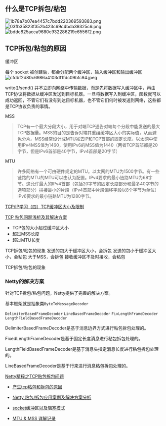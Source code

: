 
## 什么是TCP拆包/粘包

![1b78a7b07ea4457c7bdd220369593883.png](evernotecid://BE5E7B4F-1D36-491E-96FC-FEC56D0BA75A/appyinxiangcom/953711/ENResource/p3721)
![03fb35823f352b423c69c4bda39325c6.png](evernotecid://BE5E7B4F-1D36-491E-96FC-FEC56D0BA75A/appyinxiangcom/953711/ENResource/p3722)
![bddc825acca9680c932286219c6556f2.png](evernotecid://BE5E7B4F-1D36-491E-96FC-FEC56D0BA75A/appyinxiangcom/953711/ENResource/p3723)

## TCP拆包/粘包的原因

缓冲区

每个 socket 被创建后，都会分配两个缓冲区，输入缓冲区和输出缓冲区
![cfdbf2d80c6986a4103df1fdc09bfc94.jpeg](evernotecid://BE5E7B4F-1D36-491E-96FC-FEC56D0BA75A/appyinxiangcom/953711/ENNote/p1033?hash=cfdbf2d80c6986a4103df1fdc09bfc94)

write()/send() 并不立即向网络中传输数据，而是先将数据写入缓冲区中，再由TCP协议将数据从缓冲区发送到目标机器。一旦将数据写入到缓冲区，函数就可以成功返回，不管它们有没有到达目标机器，也不管它们何时被发送到网络，这些都是TCP协议负责的事情。

MSS

>TCP有一个最大分段大小，用于对端TCP通告对端每个分段中能发送的最大TCP数据量。MSS的目的是告诉对端其重组缓冲区大小的实际值，从而避免分片。MSS经常设计成MTU减去IP和TCP首部的固定长度。以太网中使用IPv4MSS值为1460，使用IPv6的MSS值为1440（两者TCP首部都是20字节，但是IPv6首部是40字节，IPv4首部是20字节）


MTU
>许多网络有一个可由硬件规定的MTU。以太网的MTU为1500字节。有一些链路的MTU的MTU可以由认为配置。IPv4要求的最小链路MTU为68字节。这允许最大的IPv4首部（包括20字节的固定长度部分和最多40字节的选项部分）拼接最小的片段（IPv4首部中片段偏移字段以8个字节为单位）IPv6要求的最小链路MTU为1280字节。

[TCP/IP学习（四）TCP缓冲区大小及限制](https://blog.csdn.net/ysu108/article/details/7764461)

[TCP 粘包问题浅析及其解决方案](https://www.v2ex.com/t/478610?p=2)

* TCP包的大小超过缓冲区大小
* 超过MSS长度
* 超过MTU长度


TCP拆包/粘包的现象
发送的包大于缓冲区大小，会拆包
发送的包小于缓冲区大小，会粘包
大于MSS，会拆包
接收缓冲区不及时接收，会粘包

TCP拆包/粘包的现象


### Netty的解决方案

针对TCP拆包/粘包问题，Netty提供了完善的解决方案。

基本框架就是抽象类`ByteToMessageDecoder`



`DelimiterBasedFrameDecoder`
`LineBasedFrameDecoder`
`FixLengthFrameDecoder`
`LengthFieldBasedFrameDecoder`

DelimiterBasedFrameDecoder是基于消息边界方式进行粘包拆包处理的。

FixedLengthFrameDecoder是基于固定长度消息进行粘包拆包处理的。

LengthFieldBasedFrameDecoder是基于消息头指定消息长度进行粘包拆包处理的。

LineBasedFrameDecoder是基于行来进行消息粘包拆包处理的。

[Netty精粹之TCP粘包拆包问题](https://my.oschina.net/andylucc/blog/625315)

* [产生tcp粘包和拆包的原因](https://uule.iteye.com/blog/2429206)

* [Netty 粘包/拆包应用案例及解决方案分析](https://www.cnblogs.com/wenhongyu/archive/2018/08/21/9511887.html)
* [socket缓冲区以及阻塞模式](http://c.biancheng.net/cpp/html/3040.html)
* [MTU & MSS 详解记录](https://blog.51cto.com/infotech/123859)
